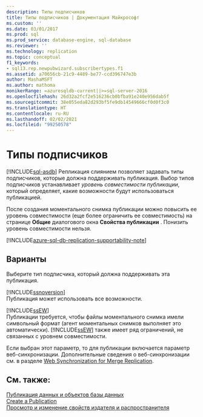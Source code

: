 ```yaml
---
description: Типы подписчиков
title: Типы подписчиков | Документация Майкрософт
ms.custom: ''
ms.date: 03/01/2017
ms.prod: sql
ms.prod_service: database-engine, sql-database
ms.reviewer: ''
ms.technology: replication
ms.topic: conceptual
f1_keywords:
- sql13.rep.newpubwizard.subscribertypes.f1
ms.assetid: a70656cb-21c9-4489-be77-ccd396747e3b
author: MashaMSFT
ms.author: mathoma
monikerRange: =azuresqldb-current||>=sql-server-2016
ms.openlocfilehash: 26d32a2fcf2e516236cb0bfba91e240e956dab5f
ms.sourcegitcommit: 38e055eda82d293bf5fe9db14549666cf0d0f3c0
ms.translationtype: HT
ms.contentlocale: ru-RU
ms.lasthandoff: 02/02/2021
ms.locfileid: "99250578"
---
```

# <a name="subscriber-types"></a>Типы подписчиков
[!INCLUDE[sql-asdb](../../includes/applies-to-version/sql-asdb.md)]
  Репликация слиянием позволяет задавать типы подписчиков, которые должна поддерживать публикация. Выбор типов подписчиков устанавливает *уровень совместимости публикации*, который определяет, какие возможности будут использоваться публикацией.  
  
 После создания моментального снимка публикации можно повысить ее уровень совместимости (еще более ограничить ее совместимость) на странице **Общие** диалогового окна **Свойства публикации** . Понизить уровень совместимости нельзя.  

[!INCLUDE[azure-sql-db-replication-supportability-note](../../includes/azure-sql-db-replication-supportability-note.md)]
  
## <a name="options"></a>Варианты  
 Выберите тип подписчика, который должна поддерживать эта публикация.  
  
 [!INCLUDE[ssnoversion](../../includes/ssnoversion-md.md)]  
 Публикация может использовать все возможности.  
  
 [!INCLUDE[ssEW](../../includes/ssew-md.md)]  
 Публикации требуется, чтобы файлы моментального снимка имели символьный формат (агент моментальных снимков выполняет это автоматически). [!INCLUDE[ssEW](../../includes/ssew-md.md)] также имеет ряд ограничений, не связанных с уровнем совместимости.  
  
 Если выбран этот параметр, то для публикации включается параметр веб-синхронизации. Дополнительные сведения о веб-синхронизации см. в разделе [Web Synchronization for Merge Replication](../../relational-databases/replication/web-synchronization-for-merge-replication.md).  
  
## <a name="see-also"></a>См. также:  
 [Публикация данных и объектов базы данных](../../relational-databases/replication/publish/publish-data-and-database-objects.md)   
 [Create a Publication](../../relational-databases/replication/publish/create-a-publication.md)   
 [Просмотр и изменение свойств издателя и распространителя](../../relational-databases/replication/view-and-modify-distributor-and-publisher-properties.md)   
  
  
